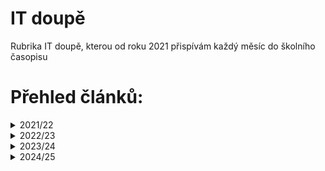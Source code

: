 # IT doupě
Rubrika IT doupě, kterou od roku 2021 přispívám každý měsíc do školního časopisu

# Přehled článků:
<details>
  <summary>2021/22</summary>

- **10/21**
  - Spustím Windows 11?
  - Systém v systému
  - Bad Apple Challenge
  - Monopol Bingu
- **11/21**
  - Jak odinstalovat Edge?
  - Jak na Discord bota?
  - Hra o život
- **12/21**
  - Github Education
  - Advent of Code
  - Ezoterické jazyky
- **01/22**
  - Github pages
  - API - data na dosah ruky
  - Jak na... Minecraft plugin
- **02/22**
  - Doména zdarma
  - Měsíc s Linuxem
  - Jak na... příkazy v Minecraft pluginu
- **03/22** 
	- Jak na... Databázi v Minecraft pluginu
- **04/22** 
	- Jak na... Config soubory v Minecraft pluginu
- **05/22** 
	- Jak na... Debug Minecraft pluginu
- **06/22** 
	- Vyměnil jsem Ubuntu za Fedoru - měli byste taky?
</details>

<details>
  <summary>2022/23</summary>
 
- **09/22** 
	- Rust – Rychlost céček a syntaxe podobná pythonu
- **10/22** 
	- Jak na… První program v Rustu
- **11/22** 
	- Jak na… Uživatelské rozhraní v Rustu
- **12/22** 
	- Jak na… Makra v LibreOffice
- **01/23** 
	- Jak na… Media Player (v terminálu)
- **02/23** 
	- Jak na… UNO v Pythonu
- **03/23** 
	- Jak na… Pohyb kamery v Unity
- **04/23** 
	- Jak funguje Internet – základy Internetu
- **05/23** 
	- Jak funguje Internet – Ethernet
- **06/23** 
	- Jak funguje Internet – IP adresy
</details>

<details>
  <summary>2023/24</summary>

- **09/23**
  - Jak funguje Internet – Transportní vrstva
- **10/23**
  - Jak funguje Internet – Aplikační vrstva a protokoly
- **11/23**
  - Jak na… nastavení vlastního switche
- **12/23**
  - Jak funguje Internet – VLAN
- **02/24**
  - Jak funguje Internet – STP a Etherchannels
- **03/24**
  - Jak funguje Internet – DHCP a FHRP
- **04/24**
    - Jak funguje Internet – LAN security
- **05/24**
    - Jak funguje Internet – WLAN
- **06/24**
    - Jak funguje Internet – Routing
</details>

<details>
  <summary>2024/25</summary>

- **09/24**
  - Jak se tvoří Web – HTML
- **10/24**
  - Jak se tvoří Web – CSS
- **11/24**
  - Jak se tvoří Web – JavaScript
- **12/24**
  - Jak se tvoří Web – Balíčky, bundling a publikace
- **01/25**
  - Jak se tvoří Web – React
- **02/25**
  - Jak se tvoří Web – TypeScript, Sass a CSS moduly
- **03/25**
  - Jak se tvoří Web – Storybook
- **04/25**
  - Jak se tvoří Web – Next.js
- **05/25**
  - Jak se tvoří Web – Lokalizace a testy
- **06/25**
  - Odcházení
</details>
